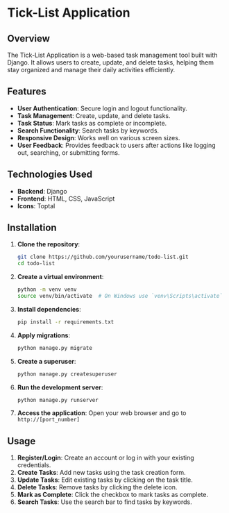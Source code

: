 # Tick-List Application

## Overview

The Tick-List Application is a web-based task management tool built with Django. It allows users to create, update, and delete tasks, helping them stay organized and manage their daily activities efficiently.

## Features

- **User Authentication**: Secure login and logout functionality.
- **Task Management**: Create, update, and delete tasks.
- **Task Status**: Mark tasks as complete or incomplete.
- **Search Functionality**: Search tasks by keywords.
- **Responsive Design**: Works well on various screen sizes.
- **User Feedback**: Provides feedback to users after actions like logging out, searching, or submitting forms.

## Technologies Used

- **Backend**: Django
- **Frontend**: HTML, CSS, JavaScript
- **Icons**: Toptal

## Installation

1. **Clone the repository**:
    ```bash
    git clone https://github.com/yourusername/todo-list.git
    cd todo-list
    ```

2. **Create a virtual environment**:
    ```bash
    python -m venv venv
    source venv/bin/activate  # On Windows use `venv\Scripts\activate`
    ```

3. **Install dependencies**:
    ```bash
    pip install -r requirements.txt
    ```

4. **Apply migrations**:
    ```bash
    python manage.py migrate
    ```

5. **Create a superuser**:
    ```bash
    python manage.py createsuperuser
    ```

6. **Run the development server**:
    ```bash
    python manage.py runserver
    ```

7. **Access the application**:
    Open your web browser and go to `http://[port_number]`

## Usage

1. **Register/Login**: Create an account or log in with your existing credentials.
2. **Create Tasks**: Add new tasks using the task creation form.
3. **Update Tasks**: Edit existing tasks by clicking on the task title.
4. **Delete Tasks**: Remove tasks by clicking the delete icon.
5. **Mark as Complete**: Click the checkbox to mark tasks as complete.
6. **Search Tasks**: Use the search bar to find tasks by keywords.

